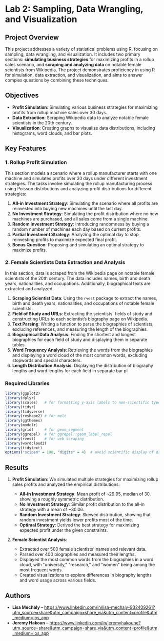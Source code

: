 # Lab 2: Sampling, Data Wrangling, and Visualization

## Project Overview

This project addresses a variety of statistical problems using R, focusing on sampling, data wrangling, and visualization. It includes two primary sections: **simulating business strategies** for maximizing profits in a rollup sales scenario, and **scraping and analyzing data** on notable female scientists from Wikipedia. The project demonstrates proficiency in using R for simulation, data extraction, and visualization, and aims to answer complex questions by combining these techniques.

## Objectives

- **Profit Simulation**: Simulating various business strategies for maximizing profits from rollup machine sales over 30 days.
- **Data Extraction**: Scraping Wikipedia data to analyze notable female scientists in the 20th century.
- **Visualization**: Creating graphs to visualize data distributions, including histograms, word clouds, and bar plots.

## Key Features

### 1. Rollup Profit Simulation

This section models a scenario where a rollup manufacturer starts with one machine and simulates profits over 30 days under different investment strategies. The tasks involve simulating the rollup manufacturing process using Poisson distributions and analyzing profit distributions for different strategies:

1. **All-in Investment Strategy**: Simulating the scenario where all profits are reinvested into buying new machines until the last day.
2. **No Investment Strategy**: Simulating the profit distribution where no new machines are purchased, and all sales come from a single machine.
3. **Random Investment Strategy**: Introducing randomness by buying a random number of machines each day based on current profits.
4. **Partial Investment Strategy**: Analyzing the optimal day to stop reinvesting profits to maximize expected final profit.
5. **Bonus Question**: Proposing and simulating an optimal strategy to maximize profits.

### 2. Female Scientists Data Extraction and Analysis

In this section, data is scraped from the Wikipedia page on notable female scientists of the 20th century. The data includes names, birth and death years, nationalities, and occupations. Additionally, biographical texts are extracted and analyzed.

1. **Scraping Scientist Data**: Using the `rvest` package to extract the names, birth and death years, nationalities, and occupations of notable female scientists.
2. **Field of Study and URLs**: Extracting the scientists' fields of study and constructing URLs to each scientist’s biography page on Wikipedia.
3. **Text Parsing**: Writing a function to parse the biographies of scientists, excluding references, and measuring the length of the biographies.
4. **Biographical Data Analysis**: Finding the shortest and longest biographies for each field of study and displaying them in separate tables.
5. **Word Frequency Analysis**: Retrieving the words from the biographies and displaying a word cloud of the most common words, excluding stopwords and special characters.
6. **Length Distribution Analysis**: Displaying the distribution of biography lengths and word lengths for each field in separate bar pl


### Required Libraries

```r
library(ggplot2)
library(dplyr)
library(scales)   # for formatting y-axis labels to non-scientific type
library(tidyr)
library(tidyverse)
library(reshape2) # for melt
library(ggthemes)
library(modelr)
library(grid)     # for geom_segment
library(ggrepel)  # for ggrepel::geom_label_repel
library(rvest)    # for web scraping
library(wordcloud2)
library(tidytext)
options("scipen" = 100, "digits" = 4)  # avoid scientific display of digits
```

## Results

1. **Profit Simulation**: We simulated multiple strategies for maximizing rollup sales profits and analyzed the empirical distributions:
   - **All-in Investment Strategy**: Mean profit of ~29.95, median of 30, showing a roughly symmetric distribution.
   - **No Investment Strategy**: Similar profit distribution to the all-in strategy with a mean of ~30.06.
   - **Random Investment Strategy**: Skewed distribution, showing that random investment yields lower profits most of the time.
   - **Optimal Strategy**: Derived the best strategy for maximizing expected profit under the given constraints.

2. **Female Scientist Analysis**:
   - Extracted over 500 female scientists' names and relevant data.
   - Parsed over 400 biographies and measured their lengths.
   - Displayed the most common words from the biographies in a word cloud, with "university," "research," and "women" being among the most frequent words.
   - Created visualizations to explore differences in biography lengths and word usage across various fields.


## Authors

- **Lisa Mechaly** – https://www.linkedin.com/in/lisa-mechaly-932409261?utm_source=share&utm_campaign=share_via&utm_content=profile&utm_medium=ios_app
- **Jeremy Hakoun** – https://www.linkedin.com/in/jeremyhakoune?utm_source=share&utm_campaign=share_via&utm_content=profile&utm_medium=ios_app
